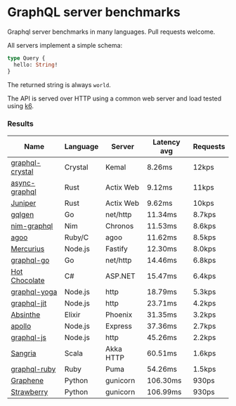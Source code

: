 <!-- README.md is generated from README.ecr, do not edit -->

# GraphQL server benchmarks

Graphql server benchmarks in many languages. Pull requests welcome.

All servers implement a simple schema:

```graphql
type Query {
  hello: String!
}
```

The returned string is always `world`.

The API is served over HTTP using a common web server and load tested using [k6](https://github.com/grafana/k6).

### Results

| Name                          | Language      | Server          | Latency avg      | Requests      |
| ----------------------------  | ------------- | --------------- | ---------------- | ------------- |
| [graphql-crystal](https://github.com/graphql-crystal/graphql) | Crystal | Kemal | 8.26ms | 12kps |
| [async-graphql](https://github.com/async-graphql/async-graphql) | Rust | Actix Web | 9.12ms | 11kps |
| [Juniper](https://github.com/graphql-rust/juniper) | Rust | Actix Web | 9.62ms | 10kps |
| [gqlgen](https://github.com/99designs/gqlgen) | Go | net/http | 11.34ms | 8.7kps |
| [nim-graphql](https://github.com/status-im/nim-graphql) | Nim | Chronos | 11.53ms | 8.6kps |
| [agoo](https://github.com/ohler55/agoo) | Ruby/C | agoo | 11.62ms | 8.5kps |
| [Mercurius](https://github.com/mercurius-js/mercurius) | Node.js | Fastify | 12.30ms | 8.0kps |
| [graphql-go](https://github.com/graphql-go/graphql) | Go | net/http | 14.46ms | 6.8kps |
| [Hot Chocolate](https://github.com/ChilliCream/hotchocolate) | C# | ASP.NET | 15.47ms | 6.4kps |
| [graphql-yoga](https://github.com/dotansimha/graphql-yoga) | Node.js | http | 18.79ms | 5.3kps |
| [graphql-jit](https://github.com/zalando-incubator/graphql-jit) | Node.js | http | 23.71ms | 4.2kps |
| [Absinthe](https://github.com/absinthe-graphql/absinthe) | Elixir | Phoenix | 31.35ms | 3.2kps |
| [apollo](https://github.com/apollographql/apollo-server) | Node.js | Express | 37.36ms | 2.7kps |
| [graphql-js](https://github.com/graphql/graphql-js) | Node.js | http | 45.26ms | 2.2kps |
| [Sangria](https://github.com/sangria-graphql/sangria) | Scala | Akka HTTP | 60.51ms | 1.6kps |
| [graphql-ruby](https://github.com/rmosolgo/graphql-ruby) | Ruby | Puma | 54.26ms | 1.5kps |
| [Graphene](https://github.com/graphql-python/graphene) | Python | gunicorn | 106.30ms | 930ps |
| [Strawberry](https://github.com/strawberry-graphql/strawberry) | Python | gunicorn | 106.99ms | 930ps |
